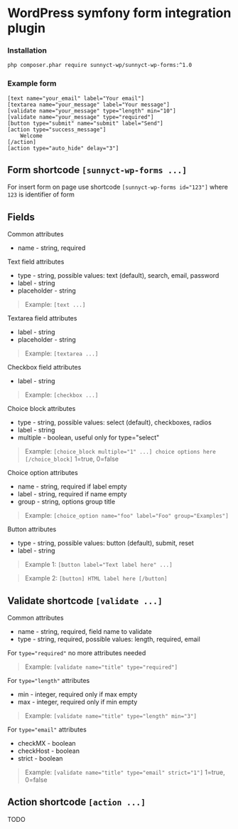 # WordPress symfony form integration plugin
### Installation
```sh
php composer.phar require sunnyct-wp/sunnyct-wp-forms:^1.0
```
### Example form
```text
[text name="your_email" label="Your email"]
[textarea name="your_message" label="Your message"]
[validate name="your_message" type="length" min="10"]
[validate name="your_message" type="required"]
[button type="submit" name="submit" label="Send"]
[action type="success_message"]
	Welcome
[/action]
[action type="auto_hide" delay="3"]
```
## Form shortcode `[sunnyct-wp-forms ...]`
For insert form on page use shortcode `[sunnyct-wp-forms id="123"]`
where `123` is identifier of form 

## Fields
Common attributes
- name - string, required

Text field attributes
- type - string, possible values: text (default), search, email, password
- label - string
- placeholder - string

> Example: `[text ...]`

Textarea field attributes
- label - string
- placeholder - string

> Example: `[textarea ...]`

Checkbox field attributes
- label - string

> Example: `[checkbox ...]`

Choice block attributes
- type - string, possible values: select (default), checkboxes, radios
- label - string
- multiple - boolean, useful only for type="select"

> Example: `[choice_block multiple="1" ...] choice options here [/choice_block]` 1=true, 0=false

Choice option attributes
 - name - string, required if label empty
 - label - string, required if name empty
 - group - string, options group title
 
> Example: `[choice_option name="foo" label="Foo" group="Examples"]`

Button attributes
- type - string, possible values: button (default), submit, reset
- label - string

> Example 1: `[button label="Text label here" ...]`

> Example 2: `[button] HTML label here [/button]`

## Validate shortcode `[validate ...]`
Common attributes
 - name - string, required, field name to validate
 - type - string, required, possible values: length, required, email

For `type="required"` no more attributes needed

> Example: `[validate name="title" type="required"]`

For `type="length"` attributes
 - min - integer, required only if max empty
 - max - integer, required only if min empty

> Example: `[validate name="title" type="length" min="3"]`

For `type="email"` attributes
 - checkMX - boolean
 - checkHost - boolean
 - strict - boolean

> Example: `[validate name="title" type="email" strict="1"]` 1=true, 0=false

## Action shortcode `[action ...]`
TODO